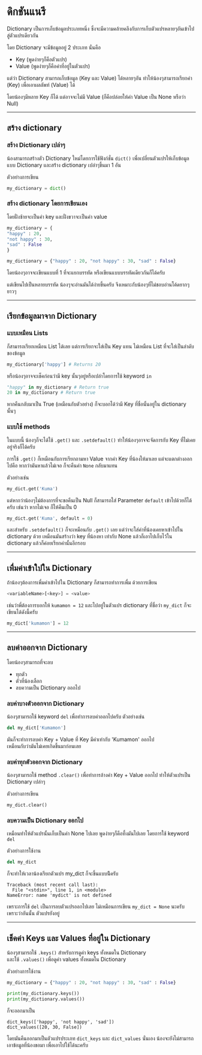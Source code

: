 # ดิกชันแนรี
Dictionary เป็นการเก็บข้อมูลประเภทหนึ่ง ซึ่งจะมีความคล้ายคลึงกับการเก็บตัวแปรหลายๆอันเข้าไปสู่ตัวแปรเดียวกัน

โดย Dictionary จะมีข้อมูลอยู่ 2 ประเภท นั่นคือ

- Key (พูดง่ายๆก็คือตัวแปร)
- Value (พูดง่ายๆก็คือค่าที่อยู่ในตัวแปร)

แต่ว่า Dictionary สามารถเก็บข้อมูล (Key และ Value) ได้หลายๆอัน ทำให้น้องๆสามารถเรียกค่า (Key) เพื่อเอาผลลัพท์ (Value) ได้

โดยน้องๆมีหลาย Key ก็ได้ แต่อาจจะไม่มี Value (ก็คือปล่อยให้ค่า Value เป็น None หรือว่า Null)

---

## สร้าง dictionary
### สร้าง Dictionary เปล่าๆ
น้องสามารถสร้างตัว Dictionary ใหม่โดยการใช้ฟังก์ชั่น `dict()` เพื่อเปลี่ยนตัวแปรให้เก็บข้อมูลแบบ Dictionary และสร้่าง dictionary เปล่าๆขึ้นมา 1 อัน

ตัวอย่างการเขียน
```python
my_dictionary = dict()
```

### สร้าง dictionary โดยการเขียนเอง
โดยฝั่งซ้ายจะเป็นค่า key และฝั่งขวาจะเป็นค่า value
```python
my_dictionary = {
"happy" : 20,
"not happy" : 30,
"sad" : False
}

my_dictionary = {"happy" : 20, "not happy" : 30, "sad" : False}
```
โดยน้องๆอาจจะเขียนแบบที่ 1 ที่จะแยกบรรทัด หรือเขียนแบบบรรทัดเดียวกันก็ได้ครับ

แต่เขียนไปเป็นหลายบรรทัด น้องๆจะอ่านมันได้ง่ายขึ้นครับ จึงเหมาะกับน้องๆที่ไม่ชอบอ่านโค้ดยากๆ ยาวๆ

---

## เรียกข้อมูลมาจาก Dictionary
### แบบเหมือน Lists
ก็สามารถเรียกเหมือน List ได้เลย แต่การเรียกจะใส่เป็น Key แทน ไม่เหมือน List ที่จะใส่เป็นลำดับของข้อมูล
```python
my_dictionary['happy'] # Returns 20
```

หรือน้องๆอาจจะเช็คก่อนว่ามี key นั้นๆอยู่หรือเปล่าโดยการใช้ keyword `in`
```python
"happy" in my_dictionary # Return true
20 in my_dictionary # Return true
```

หากคืนกลับมาเป็น True (เหมือนกับตัวอย่าง) ก็จะบอกได้ว่ามี Key ที่ชื่อนั้นอยู่ใน dictionary นั้นๆ

### แบบใช้ methods
ในแบบนี้ น้องๆก็จะได้ใช้ `.get()` และ `.setdefault()` ทำให้น้องๆอาจจะจัดการกับ Key ที่ไม่เคยอยู่จริงก็ได้ครับ

การใช้ `.get()` ก็เหมือนกับการเรียกถามหา Value จากค่า Key ที่น้องให้มาเลย แต่จะแตกต่างออกไปคือ หากว่ามันหาแล้วไม่เจอ ก็จะคืนค่า `None` กลับมาแทน

ตัวอย่างเช่น
```python
my_dict.get('Kuma')
```

แต่หากว่าน้องๆไม่ต้องการที่จะขอคืนเป็น Null ก็สามารถใส่ Parameter `default` เข้าไปด้วยก็ได้ครับ เช่นว่า หากไม่เจอ ก็ให้คืนเป็น 0

```python
my_dict.get('Kuma', default = 0)
```

และสำหรับ `.setdefault()` ก็จะเหมือนกับ `.get()` เลย แต่ว่าจะใส่ค่าที่น้องเคยหาเข้าไปใน dictionary ด้วย เหมือนมันสร้างว่า key ที่น้องหา เท่ากับ None แล้วก็เอาไปเก็บไว้ใน dictionary แล้วก็ค่อยเรียกค่านั้นอีกรอบ

---

## เพื่มค่าเข้าใปใน Dictionary
ถ้าน้องๆต้องการเพื่มค่าเข้าไปใน Dictionary ก็สามารถทำการเพื่ม ด้วยการเขียน

```python
<variableName>[<key>] = <value>
```

เช่นว่าพี่ต้องการบอกให้ `kumamon = 12` และไปอยู่ในตัวแปร dictionary ที่ชื่อว่า `my_dict` ก็จะเขียนได้ดังนี้ครับ

```python
my_dict['kumamon'] = 12
```

---

## ลบค่าออกจาก Dictionary
โดยน้องๆสามารถที่จะลบ
- ทุกตัว
- ตัวที่น้องเลือก
- ลบความเป็น Dictionary ออกไป

### ลบค่าบางตัวออกจาก Dictionary
น้องๆสามารถใช้ keyword `del` เพื่อทำการลบค่าออกไปครับ ตัวอย่างเช่น
```python
del my_dict['Kumamon']
```

มันก็จะทำการลบค่า Key + Value ที่ Key มีค่าเท่ากับ 'Kumamon' ออกไป<br>
เหมือนกับว่ามันไม่เคยเกิดขึ้นมาก่อนเลย

### ลบค่าทุกตัวออกจาก Dictionary
น้องๆสามารถใช้ method `.clear()` เพื่อทำการล้างค่า Key + Value ออกไป ทำให้ตัวแปรเป็น Dictionary เปล่าๆ

ตัวอย่างการเขียน
```python
my_dict.clear()
```

### ลบความเป็น Dictionary ออกไป
เหมือนทำให้ตัวแปรนั้นเก็บเป็นค่า None ไปเลย พูดง่ายๆก็คือที้งมันไปเลย โดยการใช้ keyword `del`

ตัวอย่างการใช้งาน
```python
del my_dict
```

ก็จะทำให้เวลาน้องเรียกตัวแปร my_dict ก็จะขึ้นแบบน้ีครับ
```
Traceback (most recent call last):
  File "<stdin>", line 1, in <module>
NameError: name 'mydict' is not defined
```
เพราะการใช้ `del` เป็นการลบตัวแปรออกไปเลย ไม่เหมือนการเขียน `my_dict = None` นะครับ เพราะว่าอันนั้น ตัวแปรยังอยู่

---

## เช็คค่า Keys และ Values ที่อยู่ใน Dictionary
น้องๆสามารถใช้ `.keys()` สำหรับการดูค่า keys ทั้งหมดใน Dictionary<br>
และใช้ `.values()` เพื่อดูค่า values ทั้งหมดใน Dictionary

ตัวอย่างการใช้งาน
```python
my_dictionary = {"happy" : 20, "not happy" : 30, "sad" : False}

print(my_dictionary.keys())
print(my_dictionary.values())
```

ก็จะออกมาเป็น
```
dict_keys(['happy', 'not happy', 'sad'])
dict_values([20, 30, False])
```
โดยมันคืนออกมาเป็นตัวแปรประเภท `dict_keys` และ `dict_values` นั่นเอง น้องจะยังไม่สามารถเอาข้อมูลที่น้องขอมา เพื่อเอาไปใช้ได้นะครับ
